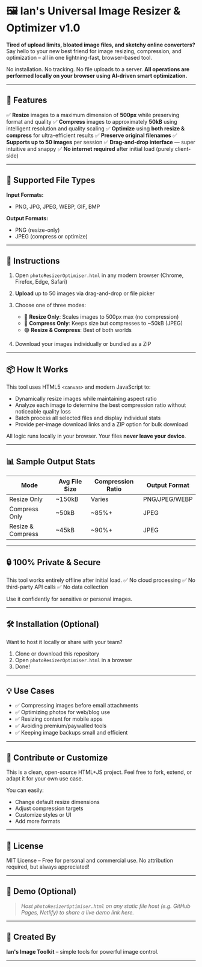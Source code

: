 # 🖼️ Ian's Universal Image Resizer & Optimizer v1.0

**Tired of upload limits, bloated image files, and sketchy online converters?**
Say hello to your new best friend for image resizing, compression, and optimization – all in one lightning-fast, browser-based tool.

No installation. No tracking. No file uploads to a server.
**All operations are performed locally on your browser using AI-driven smart optimization.**

---

## 🚀 Features

✅ **Resize** images to a maximum dimension of **500px** while preserving format and quality
✅ **Compress** images to approximately **50kB** using intelligent resolution and quality scaling
✅ **Optimize** using **both resize & compress** for ultra-efficient results
✅ **Preserve original filenames**
✅ **Supports up to 50 images** per session
✅ **Drag-and-drop interface** — super intuitive and snappy
✅ **No internet required** after initial load (purely client-side)

---

## 🧰 Supported File Types

**Input Formats:**

* PNG, JPG, JPEG, WEBP, GIF, BMP

**Output Formats:**

* PNG (resize-only)
* JPEG (compress or optimize)

---

## 📝 Instructions

1. Open `photoResizerOptimiser.html` in any modern browser (Chrome, Firefox, Edge, Safari)
2. **Upload** up to 50 images via drag-and-drop or file picker
3. Choose one of three modes:

   * 🔹 **Resize Only**: Scales images to 500px max (no compression)
   * 🔸 **Compress Only**: Keeps size but compresses to \~50kB (JPEG)
   * 🟢 **Resize & Compress**: Best of both worlds
4. Download your images individually or bundled as a ZIP

---

## 📦 How It Works

This tool uses HTML5 `<canvas>` and modern JavaScript to:

* Dynamically resize images while maintaining aspect ratio
* Analyze each image to determine the best compression ratio without noticeable quality loss
* Batch process all selected files and display individual stats
* Provide per-image download links and a ZIP option for bulk download

All logic runs locally in your browser. Your files **never leave your device**.

---

## 📊 Sample Output Stats

| Mode              | Avg File Size | Compression Ratio | Output Format |
| ----------------- | ------------- | ----------------- | ------------- |
| Resize Only       | \~150kB       | Varies            | PNG/JPEG/WEBP |
| Compress Only     | \~50kB        | \~85%+            | JPEG          |
| Resize & Compress | \~45kB        | \~90%+            | JPEG          |

---

## 🔒 100% Private & Secure

This tool works entirely offline after initial load.
✅ No cloud processing
✅ No third-party API calls
✅ No data collection

Use it confidently for sensitive or personal images.

---

## 🛠️ Installation (Optional)

Want to host it locally or share with your team?

1. Clone or download this repository
2. Open `photoResizerOptimiser.html` in a browser
3. Done!

---

## 💡 Use Cases

* ✅ Compressing images before email attachments
* ✅ Optimizing photos for web/blog use
* ✅ Resizing content for mobile apps
* ✅ Avoiding premium/paywalled tools
* ✅ Keeping image backups small and efficient

---

## 🙌 Contribute or Customize

This is a clean, open-source HTML+JS project.
Feel free to fork, extend, or adapt it for your own use case.

You can easily:

* Change default resize dimensions
* Adjust compression targets
* Customize styles or UI
* Add more formats

---

## 📄 License

MIT License – Free for personal and commercial use.
No attribution required, but always appreciated!

---

## 🔗 Demo (Optional)

> *Host `photoResizerOptimiser.html` on any static file host (e.g. GitHub Pages, Netlify) to share a live demo link here.*

---

## 🧠 Created By

**Ian's Image Toolkit** – simple tools for powerful image control.

---
